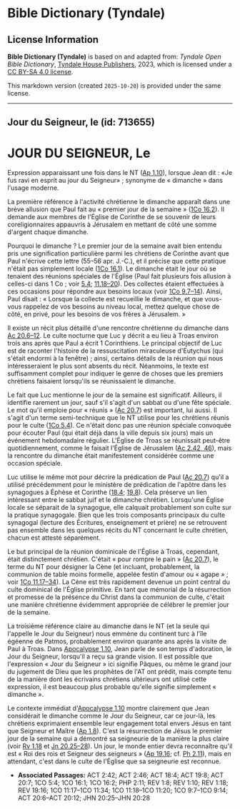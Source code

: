 # Bible Dictionary (Tyndale)

## License Information

**Bible Dictionary (Tyndale)** is based on and adapted from: _Tyndale Open Bible Dictionary_, [Tyndale House Publishers](https://tyndaleopenresources.com/), 2023, which is licensed under a [CC BY-SA 4.0 license](https://creativecommons.org/licenses/by-sa/4.0/legalcode.en).

This markdown version (created `2025-10-20`) is provided under the same license.



--------------------------------

## Jour du Seigneur, le (id: 713655)

JOUR DU SEIGNEUR, Le
====================

Expression apparaissant une fois dans le NT ([Ap 1\.10](https://ref.ly/Rev1:10)), lorsque Jean dit : «Je fus ravi en esprit au jour du Seigneur» ; synonyme de « dimanche » dans l'usage moderne.

La première référence à l'activité chrétienne le dimanche apparaît dans une brève allusion que Paul fait au « premier jour de la semaine » ([1Co 16\.2](https://ref.ly/1Cor16:2)). Il demande aux membres de l'Église de Corinthe de se souvenir de leurs coreligionnaires appauvris à Jérusalem en mettant de côté une somme d'argent chaque dimanche.

Pourquoi le dimanche ? Le premier jour de la semaine avait bien entendu pris une signification particulière parmi les chrétiens de Corinthe avant que Paul n'écrive cette lettre (55–56 apr. J.\-C.), et il précise que cette pratique n'était pas simplement locale ([1Co 16\.1](https://ref.ly/1Cor16:1)). Le dimanche était le jour où se tenaient des réunions spéciales de l'Église (Paul fait plusieurs fois allusion à celles\-ci dans 1 Co ; voir [5\.4](https://ref.ly/1Cor5:4); [11\.18–20](https://ref.ly/1Cor11:18-1Cor11:20)). Des collectes étaient effectuées à ces occasions pour répondre aux besoins locaux (voir [1Co 9\.7–14](https://ref.ly/1Cor9:7-1Cor9:14)). Ainsi, Paul disait : « Lorsque la collecte est recueillie le dimanche, et que vous\-vous rappelez de vos besoins au niveau local, mettez quelque chose de côté, en privé, pour les besoins de vos frères à Jérusalem. »

Il existe un récit plus détaillé d'une rencontre chrétienne du dimanche dans [Ac 20\.6–12](https://ref.ly/Acts20:6-Acts20:12). Le culte nocturne que Luc y décrit a eu lieu à Troas environ trois ans après que Paul a écrit 1 Corinthiens. Le principal objectif de Luc est de raconter l'histoire de la ressuscitation miraculeuse d'Eutychus (qui s'était endormi à la fenêtre) ; ainsi, certains détails de la réunion qui nous intéresseraient le plus sont absents du récit. Néanmoins, le texte est suffisamment complet pour indiquer le genre de choses que les premiers chrétiens faisaient lorsqu'ils se réunissaient le dimanche.

Le fait que Luc mentionne le jour de la semaine est significatif. Ailleurs, il identifie rarement un jour, sauf s'il s'agit d'un sabbat ou d'une fête spéciale. Le mot qu'il emploie pour « réunis » ([Ac 20\.7](https://ref.ly/Acts20:7)) est important, lui aussi. Il s'agit d'un terme semi\-technique que le NT utilise pour les chrétiens réunis pour le culte ([1Co 5\.4](https://ref.ly/1Cor5:4)). Ce n'était donc pas une réunion spéciale convoquée pour écouter Paul (qui était déjà dans la ville depuis six jours) mais un événement hebdomadaire régulier. L'Église de Troas se réunissait peut\-être quotidiennement, comme le faisait l'Église de Jérusalem ([Ac 2\.42, 46](https://ref.ly/Acts2:42,Acts2:46)), mais la rencontre du dimanche était manifestement considérée comme une occasion spéciale.

Luc utilise le même mot pour décrire la prédication de Paul ([Ac 20\.7](https://ref.ly/Acts20:7)) qu'il a utilisé précédemment pour le ministère de prédication de l'apôtre dans les synagogues à Éphèse et Corinthe ([18\.4](https://ref.ly/Acts18:4); [19\.8](https://ref.ly/Acts19:8)). Cela préserve un lien intéressant entre le sabbat juif et le dimanche chrétien. Lorsqu'une Église locale se séparait de la synagogue, elle calquait probablement son culte sur la pratique synagogale. Bien que les trois composants principaux du culte synagogal (lecture des Écritures, enseignement et prière) ne se retrouvent pas ensemble dans les quelques récits du NT concernant le culte chrétien, chacun est attesté séparément.

Le but principal de la réunion dominicale de l'Église à Troas, cependant, était distinctement chrétien. C'était « pour rompre le pain » ([Ac 20\.7](https://ref.ly/Acts20:7)), le terme du NT pour désigner la Cène (et incluant, probablement, la communion de table moins formelle, appelée festin d'amour ou « agape » ; voir [1Co 11\.17–34](https://ref.ly/1Cor11:17-1Cor11:34)). La Cène est très rapidement devenue un point central du culte dominical de l'Église primitive. En tant que mémorial de la résurrection et promesse de la présence du Christ dans la communion de culte, c'était une manière chrétienne évidemment appropriée de célébrer le premier jour de la semaine.

La troisième référence claire au dimanche dans le NT (et la seule qui l'appelle le Jour du Seigneur) nous emmène du continent turc à l'île égéenne de Patmos, probablement environ quarante ans après la visite de Paul à Troas. Dans [Apocalypse 1\.10](https://ref.ly/Rev1:10), Jean parle de son temps d'adoration, le Jour du Seigneur, lorsqu'il a reçu sa grande vision. Il est possible que l'expression « Jour du Seigneur » ici signifie Pâques, ou même le grand jour du jugement de Dieu que les prophètes de l'AT ont prédit, mais compte tenu de la manière dont les écrivains chrétiens ultérieurs ont utilisé cette expression, il est beaucoup plus probable qu'elle signifie simplement « dimanche ».

Le contexte immédiat d'[Apocalypse 1\.10](https://ref.ly/Rev1:10) montre clairement que Jean considérait le dimanche comme le Jour du Seigneur, car ce jour\-là, les chrétiens exprimaient ensemble leur engagement total envers Jésus en tant que Seigneur et Maître ([Ap 1\.8](https://ref.ly/Rev1:8)). C'est la résurrection de Jésus le premier jour de la semaine qui a démontré sa seigneurie de la manière la plus claire (voir [Rv 1\.18](https://ref.ly/Rev1:18) et [Jn 20\.25–28](https://ref.ly/John20:25-John20:28)). Un jour, le monde entier devra reconnaître qu'il est « Roi des rois et Seigneur des seigneurs » ([Ap 19\.16](https://ref.ly/Rev19:16); cf. [Ph 2\.11](https://ref.ly/Phil2:11)), mais en attendant, c'est dans le culte de l'Église que sa seigneurie est reconnue.

* **Associated Passages:** ACT 2:42; ACT 2:46; ACT 18:4; ACT 19:8; ACT 20:7; 1CO 5:4; 1CO 16:1; 1CO 16:2; PHP 2:11; REV 1:8; REV 1:10; REV 1:18; REV 19:16; 1CO 11:17–1CO 11:34; 1CO 11:18–1CO 11:20; 1CO 9:7–1CO 9:14; ACT 20:6–ACT 20:12; JHN 20:25–JHN 20:28

